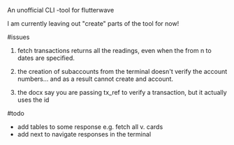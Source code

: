 An unofficial CLI -tool for flutterwave

I am currently leaving out "create" parts of the tool for now!

#issues

1. fetch transactions returns all the readings, even when the from n to dates are specified.

2. the creation of subaccounts from the terminal doesn't verify the account numbers... and as a result cannot create and account.

3. the docx say you are passing tx_ref to verify a transaction, but it actually uses the id

#todo

- add tables to some response e.g. fetch all v. cards
- add next to navigate responses in the terminal
